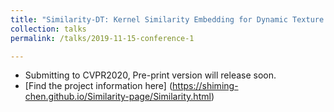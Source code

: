 ```yaml
---
title: "Similarity-DT: Kernel Similarity Embedding for Dynamic Texture Synthesis"
collection: talks
permalink: /talks/2019-11-15-conference-1

---
```

* Submitting to CVPR2020, Pre-print version will release soon.
* [Find the project information here] (https://shiming-chen.github.io/Similarity-page/Similarity.html)

